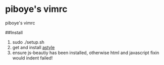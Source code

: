 piboye's vimrc
=====

piboye's vimrc

##Install
  1. sudo ./setup.sh
  2. get and install [astyle](http://astyle.sourceforge.net/)   
  3. ensure js-beautiy has been installed, otherwise html and javascript fixin would indent failed!
